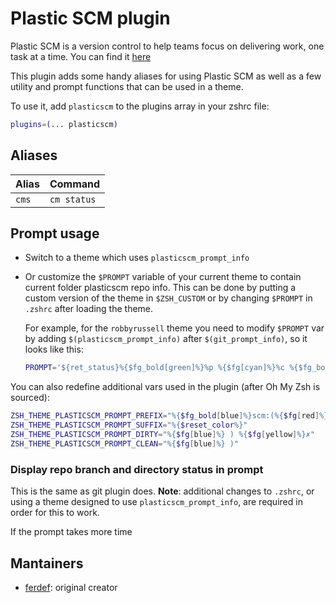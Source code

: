# Plastic SCM plugin

Plastic SCM is a version control to help teams focus on delivering work, one task at a time. You can find it [here](https://www.plasticscm.com/)

This plugin adds some handy aliases for using Plastic SCM as well as a few
utility and prompt functions that can be used in a theme.

To use it, add `plasticscm` to the plugins array in your zshrc file:

```zsh
plugins=(... plasticscm)
```

## Aliases

| Alias  | Command                                                                                                     |
|--------|-------------------------------------------------------------------------------------------------------------|
| `cms`  | `cm status`                                                                                                    |
## Prompt usage

- Switch to a theme which uses `plasticscm_prompt_info`

- Or customize the `$PROMPT` variable of your current theme to contain current folder plasticscm repo info.
  This can be done by putting a custom version of the theme in `$ZSH_CUSTOM` or by changing `$PROMPT` in
  `.zshrc` after loading the theme.

  For example, for the `robbyrussell` theme you need to modify `$PROMPT` var by adding `$(plasticscm_prompt_info)`
  after `$(git_prompt_info)`, so it looks like this:

  ```zsh
  PROMPT='${ret_status}%{$fg_bold[green]%}%p %{$fg[cyan]%}%c %{$fg_bold[blue]%}$(git_prompt_info)$(plasticscm_prompt_info)%{$fg_bold[blue]%} % %{$reset_color%}'
  ```

You can also redefine additional vars used in the plugin (after Oh My Zsh is sourced):

```zsh
ZSH_THEME_PLASTICSCM_PROMPT_PREFIX="%{$fg_bold[blue]%}scm:(%{$fg[red]%}"
ZSH_THEME_PLASTICSCM_PROMPT_SUFFIX="%{$reset_color%}"
ZSH_THEME_PLASTICSCM_PROMPT_DIRTY="%{$fg[blue]%} ) %{$fg[yellow]%}✗"
ZSH_THEME_PLASTICSCM_PROMPT_CLEAN="%{$fg[blue]%} )"
```

### Display repo branch and directory status in prompt

This is the same as git plugin does. **Note**: additional changes to `.zshrc`, or using a theme designed
to use `plasticscm_prompt_info`, are required in order for this to work.

If the prompt takes more time 

## Mantainers

- [ferdef](https://github.com/ferdef): original creator
